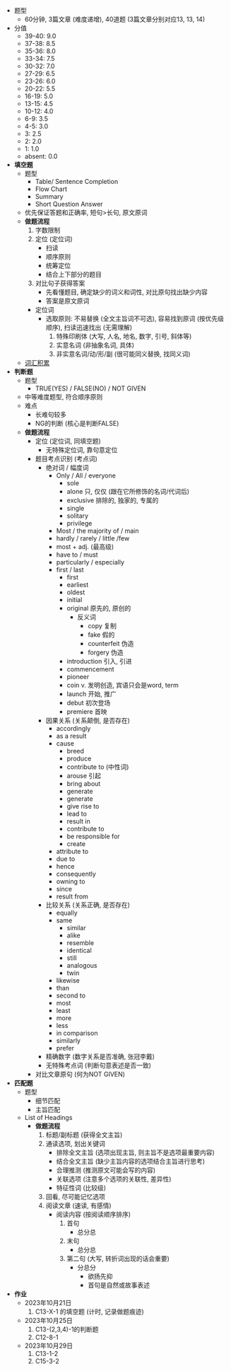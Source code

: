 * 题型
	* 60分钟, 3篇文章 (难度递增), 40道题 (3篇文章分别对应13, 13, 14)
* 分值
	* 39-40: 9.0
	* 37-38: 8.5
	* 35-36: 8.0
	* 33-34: 7.5
	* 30-32: 7.0
	* 27-29: 6.5
	* 23-26: 6.0
	* 20-22: 5.5
	* 16-19: 5.0
	* 13-15: 4.5
	* 10-12: 4.0
	* 6-9: 3.5
	* 4-5: 3.0
	* 3: 2.5
	* 2: 2.0
	* 1: 1.0
	* absent: 0.0
* **填空题**
	* 题型
		* Table/ Sentence Completion
		* Flow Chart
		* Summary
		* Short Question Answer
	* 优先保证答题和正确率, 短句>长句, 原文原词
	* **做题流程**
		1. 字数限制
		2. 定位 (定位词)
			* 扫读
			* 顺序原则
			* 统筹定位
			* 结合上下部分的题目
		3. 对比句子获得答案
			* 先看懂题目, 确定缺少的词义和词性, 对比原句找出缺少内容
			* 答案是原文原词
		* 定位词
			* 选取原则: 不易替换 (全文主旨词不可选), 容易找到原词 (按优先级顺序), 扫读迅速找出 (无需理解)
				1. 特殊印刷体 (大写, 人名, 地名, 数字, 引号, 斜体等)
				2. 实意名词 (非抽象名词, 具体)
				3. 非实意名词/动/形/副 (很可能同义替换, 找同义词)
	* [词汇积累](obsidian://open?vault=IELTS&file=Read%2FWords)
* **判断题**
	* 题型
		* TRUE(YES) / FALSE(NO) / NOT GIVEN
	* 中等难度题型, 符合顺序原则
	* 难点
		* 长难句较多
		* NG的判断 (核心是判断FALSE)
	* **做题流程**
		* 定位 (定位词, 同填空题)
			* 无特殊定位词, 靠句意定位
		* 题目考点识别 (考点词)
			* 绝对词 / 幅度词
				* Only / All / everyone
					* sole
					* alone 只, 仅仅 (跟在它所修饰的名词/代词后)
					* exclusive 排除的, 独家的, 专属的
					* single
					* solitary
					* privilege
				* Most / the majority of / main
				* hardly / rarely / little /few
				* most + adj. (最高级)
				* have to / must
				* particularly / especially
				* first / last
					* first
					* earliest
					* oldest
					* initial
					* original 原先的, 原创的
						* 反义词
							* copy 复制
							* fake 假的
							* counterfeit 伪造
							* forgery 伪造
					* introduction 引入, 引进
					* commencement
					* pioneer
					* coin v. 发明创造, 宾语只会是word, term
					* launch 开始, 推广
					* debut 初次登场
					* premiere 首映
			* 因果关系 (关系颠倒, 是否存在)
				* accordingly
				* as a result
				* cause
					* breed
					* produce
					* contribute to (中性词)
					* arouse 引起
					* bring about
					* generate
					* generate
					* give rise to
					* lead to
					* result in
					* contribute to
					* be responsible for
					* create
				* attribute to
				* due to
				* hence
				* consequently
				* owning to
				* since
				* result from
			* 比较关系 (关系正确, 是否存在)
				* equally
				* same
					* similar
					* alike
					* resemble
					* identical
					* still
					* analogous
					* twin
				* likewise
				* than
				* second to
				* most
				* least
				* more
				* less
				* in comparison
				* similarly
				* prefer
			* 精确数字 (数字关系是否准确, 张冠李戴)
			* 无特殊考点词 (判断句意表述是否一致)
		* 对比文章原句 (何为NOT GIVEN)
* **匹配题**
	* 题型
		* 细节匹配
		* 主旨匹配
	* List of Headings
		* **做题流程**
			1. 标题/副标题 (获得全文主旨)
			2. 通读选项, 划出关键词
				* 排除全文主旨 (选项出现主旨, 则主旨不是选项最重要内容)
				* 结合全文主旨 (缺少主旨内容的选项结合主旨进行思考)
				* 合理推测 (推测原文可能会写的内容)
				* 关联选项 (注意多个选项的关联性, 差异性)
				* 特征性词 (比较级)
			3. 回看, 尽可能记忆选项
			4. 阅读文章 (速读, 有感情) 
				* 阅读内容 (按阅读顺序排序)
					1. 首句
						* 总分总
					2. 末句
						* 总分总
					3. 第二句 (大写, 转折词出现的话会重要)
						* 分总分
							* 欲扬先抑
							* 首句是自然或故事表述
* **作业**
	* 2023年10月21日
		1. C13-X-1 的填空题 (计时, 记录做题痕迹)
	* 2023年10月25日
		1. C13-(2,3,4)-1的判断题
		2. C12-8-1
	* 2023年10月29日
		1. C13-1-2
		2. C15-3-2
